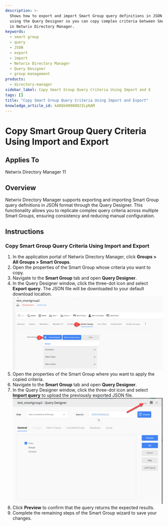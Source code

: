 ```yaml
---
description: >-
  Shows how to export and import Smart Group query definitions in JSON format
  using the Query Designer so you can copy complex criteria between Smart Groups
  in Netwrix Directory Manager.
keywords:
  - smart group
  - query
  - JSON
  - export
  - import
  - Netwrix Directory Manager
  - Query Designer
  - group management
products:
  - directory-manager
sidebar_label: Copy Smart Group Query Criteria Using Import and E
tags: []
title: "Copy Smart Group Query Criteria Using Import and Export"
knowledge_article_id: kA0Qk0000002ILpKAM
---
```


# Copy Smart Group Query Criteria Using Import and Export

## Applies To
Netwrix Directory Manager 11

## Overview
Netwrix Directory Manager supports exporting and importing Smart Group query definitions in JSON format through the Query Designer. This functionality allows you to replicate complex query criteria across multiple Smart Groups, ensuring consistency and reducing manual configuration.

## Instructions

### Copy Smart Group Query Criteria Using Import and Export

1. In the application portal of Netwrix Directory Manager, click **Groups > All Groups > Smart Groups**.
2. Open the properties of the Smart Group whose criteria you want to copy.
3. Navigate to the **Smart Group** tab and open **Query Designer**.
4. In the Query Designer window, click the three-dot icon and select **Export query**. The JSON file will be downloaded to your default download location.  
   ![Exporting a Smart Group query in Directory Manager Query Designer](images/ka0Qk000000EYwH_0EMQk00000BpDrJ.png)
5. Open the properties of the Smart Group where you want to apply the copied criteria.
6. Navigate to the **Smart Group** tab and open **Query Designer**.
7. In the Query Designer window, click the three-dot icon and select **Import query** to upload the previously exported JSON file.  
   ![Importing a Smart Group query in Directory Manager Query Designer](images/ka0Qk000000EYwH_0EMQk00000BpBfq.png)
8. Click **Preview** to confirm that the query returns the expected results.
9. Complete the remaining steps of the Smart Group wizard to save your changes.

